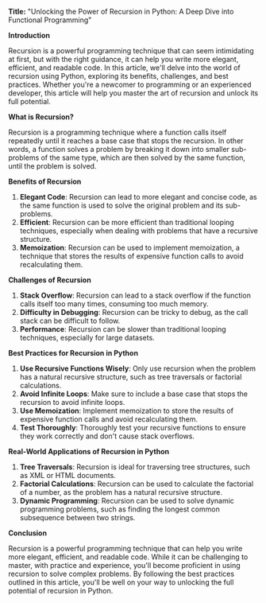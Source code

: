 **Title:** "Unlocking the Power of Recursion in Python: A Deep Dive into Functional Programming"

**Introduction**

Recursion is a powerful programming technique that can seem intimidating at first, but with the right guidance, it can help you write more elegant, efficient, and readable code. In this article, we'll delve into the world of recursion using Python, exploring its benefits, challenges, and best practices. Whether you're a newcomer to programming or an experienced developer, this article will help you master the art of recursion and unlock its full potential.

**What is Recursion?**

Recursion is a programming technique where a function calls itself repeatedly until it reaches a base case that stops the recursion. In other words, a function solves a problem by breaking it down into smaller sub-problems of the same type, which are then solved by the same function, until the problem is solved.

**Benefits of Recursion**

1. **Elegant Code**: Recursion can lead to more elegant and concise code, as the same function is used to solve the original problem and its sub-problems.
2. **Efficient**: Recursion can be more efficient than traditional looping techniques, especially when dealing with problems that have a recursive structure.
3. **Memoization**: Recursion can be used to implement memoization, a technique that stores the results of expensive function calls to avoid recalculating them.

**Challenges of Recursion**

1. **Stack Overflow**: Recursion can lead to a stack overflow if the function calls itself too many times, consuming too much memory.
2. **Difficulty in Debugging**: Recursion can be tricky to debug, as the call stack can be difficult to follow.
3. **Performance**: Recursion can be slower than traditional looping techniques, especially for large datasets.

**Best Practices for Recursion in Python**

1. **Use Recursive Functions Wisely**: Only use recursion when the problem has a natural recursive structure, such as tree traversals or factorial calculations.
2. **Avoid Infinite Loops**: Make sure to include a base case that stops the recursion to avoid infinite loops.
3. **Use Memoization**: Implement memoization to store the results of expensive function calls and avoid recalculating them.
4. **Test Thoroughly**: Thoroughly test your recursive functions to ensure they work correctly and don't cause stack overflows.

**Real-World Applications of Recursion in Python**

1. **Tree Traversals**: Recursion is ideal for traversing tree structures, such as XML or HTML documents.
2. **Factorial Calculations**: Recursion can be used to calculate the factorial of a number, as the problem has a natural recursive structure.
3. **Dynamic Programming**: Recursion can be used to solve dynamic programming problems, such as finding the longest common subsequence between two strings.

**Conclusion**

Recursion is a powerful programming technique that can help you write more elegant, efficient, and readable code. While it can be challenging to master, with practice and experience, you'll become proficient in using recursion to solve complex problems. By following the best practices outlined in this article, you'll be well on your way to unlocking the full potential of recursion in Python.